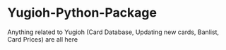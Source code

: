 # Yugioh-Python-Package
Anything related to Yugioh (Card Database, Updating new cards, Banlist, Card Prices) are all here
